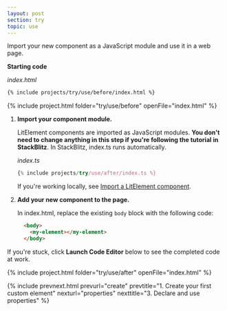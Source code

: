 ```yaml
---
layout: post
section: try
topic: use
---
```


Import your new component as a JavaScript module and use it in a web page.

**Starting code**

_index.html_

```html
{% include projects/try/use/before/index.html %}
```

{% include project.html folder="try/use/before" openFile="index.html" %}

1. **Import your component module.** 

    LitElement components are imported as JavaScript modules. **You don't need to change anything in this step if you're following the tutorial in StackBlitz**. In StackBlitz, index.ts runs automatically.

    _index.ts_

    ```js
    {% include projects/try/use/after/index.ts %}
    ```

    If you're working locally, see [Import a LitElement component](/docs/create/#import).

2. **Add your new component to the page.** 

    In index.html, replace the existing `body` block with the following code:

    ```html
      <body>
        <my-element></my-element>
      </body>
    ```

If you're stuck, click **Launch Code Editor** below to see the completed code at work. 

{% include project.html folder="try/use/after" openFile="index.html" %}

{% include prevnext.html prevurl="create" prevtitle="1. Create your first custom element" nexturl="properties" nexttitle="3. Declare and use properties" %}
